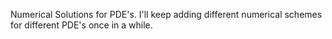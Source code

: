 Numerical Solutions for PDE's. I'll keep adding different numerical schemes for different PDE's once in a while.
